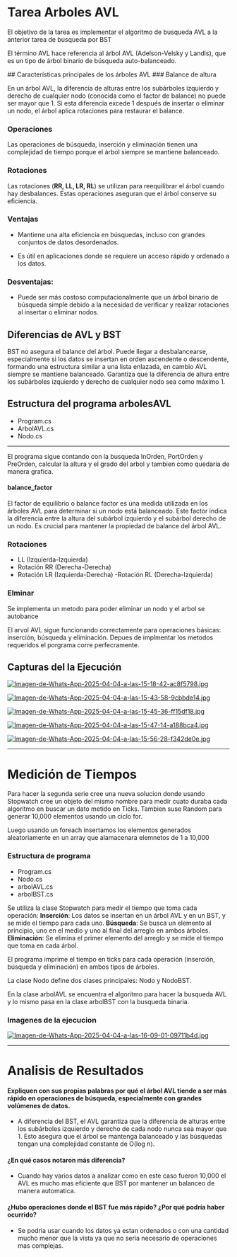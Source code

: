 # Tarea Arboles AVL

<p>
El objetivo de la tarea es implementar el algoritmo de busqueda AVL a la anterior tarea de busqueda por BST

El término AVL hace referencia al árbol AVL (Adelson-Velsky y Landis), que es un tipo de árbol binario de búsqueda auto-balanceado.
</p>
## Características principales de los árboles AVL
### Balance de altura

En un árbol AVL, la diferencia de alturas entre los subárboles izquierdo y derecho de cualquier nodo (conocida como el factor de balance) no puede ser mayor que 1. Si esta diferencia excede 1 después de insertar o eliminar un nodo, el árbol aplica rotaciones para restaurar el balance.

### Operaciones

Las operaciones de búsqueda, inserción y eliminación tienen una complejidad de tiempo porque el árbol siempre se mantiene balanceado.

### Rotaciones

Las rotaciones (**RR, LL, LR, RL**) se utilizan para reequilibrar el árbol cuando hay desbalances. Estas operaciones aseguran que el árbol conserve su eficiencia.

### Ventajas
- Mantiene una alta eficiencia en búsquedas, incluso con grandes conjuntos de datos desordenados.

- Es útil en aplicaciones donde se requiere un acceso rápido y ordenado a los datos.

### Desventajas:
- Puede ser más costoso computacionalmente que un árbol binario de búsqueda simple debido a la necesidad de verificar y realizar rotaciones al insertar o eliminar nodos.

## Diferencias de AVL y BST
BST no asegura el balance del árbol. Puede llegar a desbalancearse, especialmente si los datos se insertan en orden ascendente o descendente, formando una estructura similar a una lista enlazada, en cambio AVL siempre se mantiene balanceado. Garantiza que la diferencia de altura entre los subárboles izquierdo y derecho de cualquier nodo sea como máximo 1.

## Estructura del programa arbolesAVL
- Program.cs
- ArbolAVL.cs
- Nodo.cs


------------

El programa sigue contando con la busqueda InOrden, PortOrden y PreOrden, calcular la altura y el grado del arbol y tambien como quedaria de manera grafica.

#### balance_factor
El factor de equilibrio o balance factor es una medida utilizada en los árboles AVL para determinar si un nodo está balanceado. Este factor indica la diferencia entre la altura del subárbol izquierdo y el subárbol derecho de un nodo. Es crucial para mantener la propiedad de balance del árbol AVL.

### Rotaciones
- LL (Izquierda-Izquierda)
- Rotación RR (Derecha-Derecha)
- Rotación LR (Izquierda-Derecha)
-Rotación RL (Derecha-Izquierda)

### Elminar
Se implementa un metodo para poder eliminar un nodo y el arbol se autobance

El arvol AVL sigue funcionando correctamente para operaciones básicas: inserción, búsqueda y eliminación. Depues de implmentar los metodos requeridos el porgrama corre perfecramente.

## Capturas del la Ejecución
[![Imagen-de-Whats-App-2025-04-04-a-las-15-18-42-ac8f5798.jpg](https://i.postimg.cc/PxJ0WgM1/Imagen-de-Whats-App-2025-04-04-a-las-15-18-42-ac8f5798.jpg)](https://postimg.cc/ygqfBrtN)

[![Imagen-de-Whats-App-2025-04-04-a-las-15-43-58-9cbbde14.jpg](https://i.postimg.cc/6Qt8p0fk/Imagen-de-Whats-App-2025-04-04-a-las-15-43-58-9cbbde14.jpg)](https://postimg.cc/RWpSPw8d)

[![Imagen-de-Whats-App-2025-04-04-a-las-15-45-36-ff15df18.jpg](https://i.postimg.cc/bvyvhvz8/Imagen-de-Whats-App-2025-04-04-a-las-15-45-36-ff15df18.jpg)](https://postimg.cc/4Y0Gvs7F)

[![Imagen-de-Whats-App-2025-04-04-a-las-15-47-14-a188bca4.jpg](https://i.postimg.cc/Y0Wr3GxN/Imagen-de-Whats-App-2025-04-04-a-las-15-47-14-a188bca4.jpg)](https://postimg.cc/CnwpMKXd)

[![Imagen-de-Whats-App-2025-04-04-a-las-15-56-28-f342de0e.jpg](https://i.postimg.cc/fTMWXL9d/Imagen-de-Whats-App-2025-04-04-a-las-15-56-28-f342de0e.jpg)](https://postimg.cc/s10RC3Kf)

------------

# Medición de Tiempos
Para hacer la segunda serie cree una nueva solucion donde usando Stopwatch cree un objeto del mismo nombre para medir cuato duraba cada algoritmo en buscar un dato metido en Ticks. Tambien suse Random para generar 10,000 elementos usando un ciclo for.

Luego usando un foreach insertamos los elementos generados aleatoriamente en un array que alamacenara elemnetos de 1 a 10,000

### Estructura de programa
- Program.cs
- Nodo.cs
- arbolAVL.cs
- arbolBST.cs

Se utiliza la clase Stopwatch para medir el tiempo que toma cada operación:
**Inserción**: Los datos se insertan en un árbol AVL y en un BST, y se mide el tiempo para cada uno.
**Búsqueda**: Se busca un elemento al principio, uno en el medio y uno al final del arreglo en ambos árboles.
**Eliminación**: Se elimina el primer elemento del arreglo y se mide el tiempo que toma en cada árbol.

El programa imprime el tiempo en ticks para cada operación (inserción, búsqueda y eliminación) en ambos tipos de árboles.

La clase Nodo define dos clases principales: Nodo y NodoBST.

En la clase arbolAVL se encuentra el algoritmo para hacer la busqueda AVL y lo mismo pasa en la clase arbolBST con la busqueda binaria.

### Imagenes de la ejecucion
[![Imagen-de-Whats-App-2025-04-04-a-las-16-09-01-09711b4d.jpg](https://i.postimg.cc/nLrsZVJy/Imagen-de-Whats-App-2025-04-04-a-las-16-09-01-09711b4d.jpg)](https://postimg.cc/WDRpwvt8)


------------

# Analisis de Resultados
#### Expliquen con sus propias palabras por qué el árbol AVL tiende a ser más rápido en operaciones de búsqueda, especialmente con grandes volúmenes de datos.

- A diferencia del BST, el AVL garantiza que la diferencia de alturas entre los subárboles izquierdo y derecho de cada nodo nunca sea mayor que 1. Esto asegura que el árbol se mantenga balanceado y las búsquedas tengan una complejidad constante de O(log n).

#### ¿En qué casos notaron más diferencia?
- Cuando hay varios datos a analizar como en este caso fueron 10,000 el AVL es mucho mas eficiente que BST por mantener un balanceo de manera automatica.

####  ¿Hubo operaciones donde el BST fue más rápido? ¿Por qué podría haber ocurrido?
- Se podria usar cuando los datos ya estan ordenados o con una cantidad mucho menor que la vista ya que no seria necesario de operaciones mas complejas.

